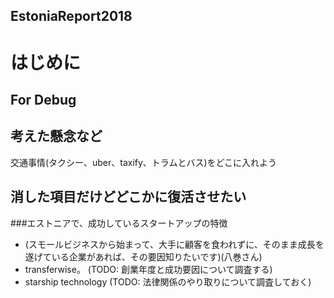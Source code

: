 EstoniaReport2018
---

# はじめに

For Debug
---

##  考えた懸念など
交通事情(タクシー、uber、taxify、トラムとバス)をどこに入れよう

##  消した項目だけどどこかに復活させたい
###エストニアで、成功しているスタートアップの特徴
- (スモールビジネスから始まって、大手に顧客を食われずに、そのまま成長を遂げている企業があれば、その要因知りたいです)(八巻さん)
- transferwise。 (TODO: 創業年度と成功要因について調査する)
- starship technology (TODO: 法律関係のやり取りについて調査しておく)